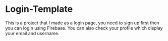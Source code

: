 # Login-Template

This is a project that I made as a login page, you need to sign up first then you can login using Firebase. You can also check your profile which display your email and username.
